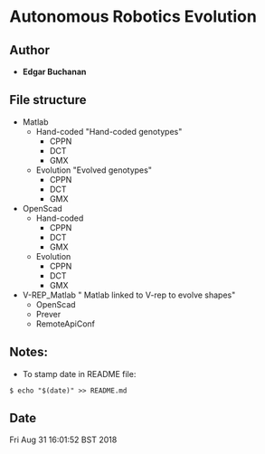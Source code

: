 # Autonomous Robotics Evolution

## Author

* **Edgar Buchanan** 

## File structure

- Matlab
  - Hand-coded
    "Hand-coded genotypes"
     - CPPN
     - DCT
     - GMX
  - Evolution
    "Evolved genotypes"
    - CPPN
    - DCT
    - GMX
- OpenScad
  - Hand-coded
    - CPPN
    - DCT
    - GMX
  - Evolution
    - CPPN
    - DCT
    - GMX
- V-REP_Matlab
  " Matlab linked to V-rep to evolve shapes"
  - OpenScad
  - Prever 
  - RemoteApiConf    
## Notes:

- To stamp date in README file: 
```
$ echo "$(date)" >> README.md 
```

## Date

Fri Aug 31 16:01:52 BST 2018
